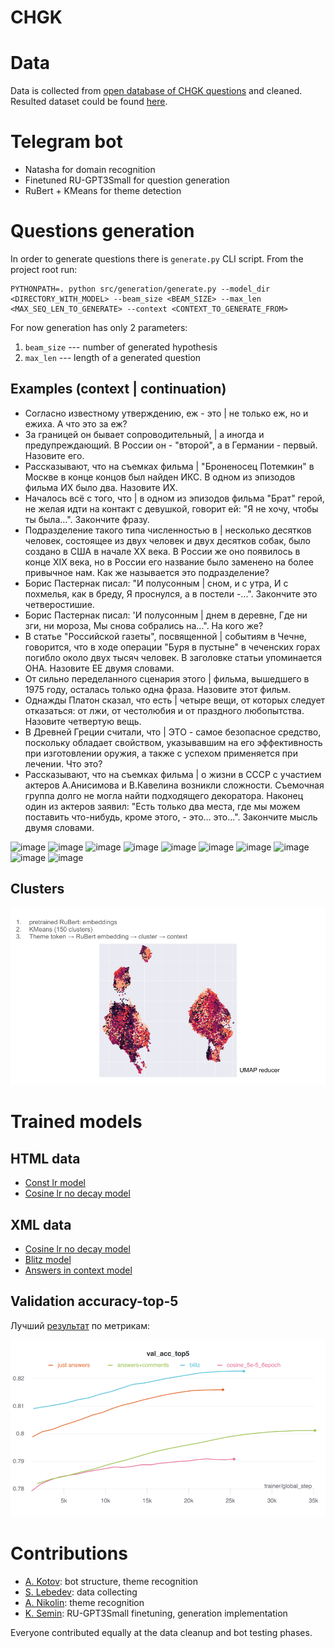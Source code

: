# CHGK

# Data
Data is collected from [open database of CHGK questions](https://db.chgk.info/) and cleaned.  
Resulted dataset could be found [here](data/dataset_reduced_filtered_super_mega.zip).


# Telegram bot
* Natasha for domain recognition
* Finetuned RU-GPT3Small for question generation
* RuBert + KMeans for theme detection


# Questions generation
In order to generate questions there is `generate.py` CLI script. From the project root run:
```
PYTHONPATH=. python src/generation/generate.py --model_dir <DIRECTORY_WITH_MODEL> --beam_size <BEAM_SIZE> --max_len <MAX_SEQ_LEN_TO_GENERATE> --context <CONTEXT_TO_GENERATE_FROM>
```
For now generation has only 2 parameters: 
1. `beam_size` --- number of generated hypothesis
2. `max_len` --- length of a generated question

## Examples (context | continuation)
* Согласно известному утверждению, еж - это | не только еж, но и ежиха. А что это за еж?
* За границей он бывает сопроводительный, | а иногда и предупреждающий. В России он - "второй", а в Германии - первый. Назовите его.
* Рассказывают, что на съемках фильма | "Броненосец Потемкин" в Москве в конце концов был найден ИКС. В одном из эпизодов фильма ИХ было два. Назовите ИХ.
* Началось всё с того, что | в одном из эпизодов фильма "Брат" герой, не желая идти на контакт с девушкой, говорит ей: "Я не хочу, чтобы ты была...". Закончите фразу.
* Подразделение такого типа численностью в | несколько десятков человек, состоящее из двух человек и двух десятков собак, было создано в США в начале XX века. В России же оно появилось в конце XIX века, но в России его название было заменено на более привычное нам. Как же называется это подразделение?
* Борис Пастернак писал: "И полусонным | сном, и с утра, И с похмелья, как в бреду, Я проснулся, а в постели -...". Закончите это четверостишие.
* Борис Пастернак писал: 'И полусонным | днем в деревне, Где ни зги, ни мороза, Мы снова собрались на...". На кого же?
* В статье "Российской газеты", посвященной | событиям в Чечне, говорится, что в ходе операции "Буря в пустыне" в чеченских горах погибло около двух тысяч человек. В заголовке статьи упоминается ОНА. Назовите ЕЕ двумя словами.
* От сильно переделанного сценария этого | фильма, вышедшего в 1975 году, осталась только одна фраза. Назовите этот фильм.
* Однажды Платон сказал, что есть | четыре вещи, от которых следует отказаться: от лжи, от честолюбия и от праздного любопытства. Назовите четвертую вещь.
* В Древней Греции считали, что | ЭТО - самое безопасное средство, поскольку обладает свойством, указывавшим на его эффективность при изготовлении оружия, а также с успехом применяется при лечении. Что это?
* Рассказывают, что на съемках фильма | о жизни в СССР с участием актеров А.Анисимова и В.Кавелина возникли сложности. Съемочная группа долго не могла найти подходящего декоратора. Наконец один из актеров заявил: "Есть только два места, где мы можем поставить что-нибудь, кроме этого, - это... это...". Закончите мысль двумя словами.

![image](https://user-images.githubusercontent.com/26529547/143784941-751170c7-e0da-4162-a337-d7a62990b0a8.png)
![image](https://user-images.githubusercontent.com/26529547/143784949-0124d30e-c8da-4ec9-b4cc-f201a9053299.png)
![image](https://user-images.githubusercontent.com/26529547/143784953-436d019d-8c1e-4052-8220-235901b9b2b4.png)
![image](https://user-images.githubusercontent.com/26529547/143784961-2cf905a7-6581-45df-b1bf-c7dfb8d7c347.png)
![image](https://user-images.githubusercontent.com/26529547/143784966-bd122306-22eb-4e89-b4d6-515f2a5a2f88.png)
![image](https://user-images.githubusercontent.com/26529547/143784976-b594abeb-fbdc-4fa1-83fd-e8a41310083a.png)
![image](https://user-images.githubusercontent.com/26529547/143784979-7a714099-b8c5-4ee0-aa81-d4ec656efb9a.png)
![image](https://user-images.githubusercontent.com/26529547/143784983-9f895827-d5f0-472e-845a-15413a120f56.png)
![image](https://user-images.githubusercontent.com/26529547/143784992-df5e3c64-9511-4f1e-802f-f9497a37cc04.png)
![image](https://user-images.githubusercontent.com/26529547/143785002-744b211e-af04-493a-95a2-669c88748590.png)


## Clusters
![clusters](pics/clusters.png)


# Trained models
## HTML data
* [Const lr model](https://hse-dl-models.s3.eu-central-1.amazonaws.com/model_const.tar.gz)
* [Cosine lr no decay model](https://hse-dl-models.s3.eu-central-1.amazonaws.com/cosine_no_decay.tar.gz)

## XML data
* [Cosine lr no decay model](https://hse-dl-models.s3.eu-central-1.amazonaws.com/new_data.tar.gz)
* [Blitz model](https://hse-dl-models.s3.eu-central-1.amazonaws.com/blitz_model.tar.gz)
* [Answers in context model](https://hse-dl-models.s3.eu-central-1.amazonaws.com/answers_100_20_model.tar.gz)

## Validation accuracy-top-5
Лучший [результат](https://wandb.ai/falca/hse_dl_project/runs/ca4av3wz?workspace=user-falca) по метрикам:

![Validation accuracy-top-5](pics/val_scores.png)


# Contributions
* [A. Kotov](https://github.com/breengles): bot structure, theme recognition
* [S. Lebedev](https://github.com/Stasiche): data collecting
* [A. Nikolin](https://github.com/Howuhh): theme recognition
* [K. Semin](https://github.com/Mogreine): RU-GPT3Small finetuning, generation implementation

Everyone contributed equally at the data cleanup and bot testing phases.
